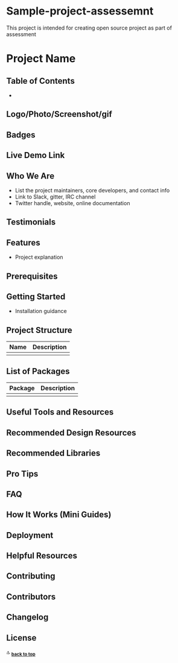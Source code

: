 # Sample-project-assessemnt
This project is intended for creating open source project as part of assessment
# Project Name

## Table of Contents

- [](#)

## Logo/Photo/Screenshot/gif

## Badges

## Live Demo Link

## Who We Are

* List the project maintainers, core developers, and contact info
* Link to Slack, gitter, IRC channel
* Twitter handle, website, online documentation 

## Testimonials

## Features

* Project explanation

## Prerequisites

## Getting Started

* Installation guidance

## Project Structure

| Name                               | Description                                                  |
| ---------------------------------- | ------------------------------------------------------------ |
|                                    |                                                              |

## List of Packages

| Package                         | Description                                                           |
| ------------------------------- | --------------------------------------------------------------------- |
|                                 |                                                                       |

## Useful Tools and Resources

## Recommended Design Resources

## Recommended Libraries

## Pro Tips

## FAQ

## How It Works (Mini Guides)

## Deployment

## Helpful Resources

## Contributing

## Contributors

## Changelog

## License  

:top: <sub>[**back to top**](#table-of-contents)</sub>

